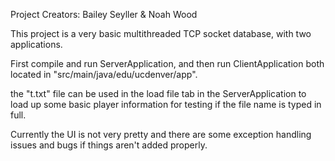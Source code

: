 Project Creators: Bailey Seyller & Noah Wood

This project is a very basic multithreaded TCP socket database, with two applications.

First compile and run ServerApplication, and then run ClientApplication both located in "src/main/java/edu/ucdenver/app".

the "t.txt" file can be used in the load file tab in the ServerApplication to load up some basic player information for testing if the file name is typed in full.

Currently the UI is not very pretty and there are some exception handling issues and bugs if things aren't added properly.
